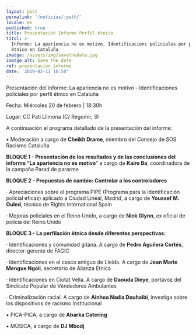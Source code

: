 ```yaml
---
layout: post
permalink: '/noticias/:path/'
locale: es
published: true
title: Presentación Informe Perfil étnico
titol: >-
  Informe: La apariencia no es motivo. Identificacions policiales por perfil
  étnico en Cataluña
imatge: /assets/img/savethedate.jpg
imatge_alt: Save the date
ref: presentación_informe
date: '2019-02-11 16:50'
---
```

Presentación del informe: La apariencia no es motivo - Identificaciones policiales por perfil étnico en Cataluña

Fecha: Miércoles 20 de febrero | 18:30h

Lugar: CC Pati Llimona (C/ Regomir, 3)



A continuación el programa detallado de la presentación del informe:



▪️ Moderación a cargo de **Cheikh Drame**, miembro del Consejo de SOS Racismo Cataluña



**BLOQUE 1 - Presentación de los resultados y de las conclusiones del informe “La apariencia no es motivo**” a cargo de **Kaire Ba**, coordinadora de la campaña Parad de pararme



**BLOQUE 2 - Propuestas de cambio: Controlar a los controladores**

· Apreciaciones sobre el programa PIPE (Programa para la identificación policial eficaz) aplicado a Ciudad Lineal, Madrid, a cargo de **Youssef M. Ouled**, técnico de Rights International Spain

· Mejoras policiales en el Reino Unido, a cargo de **Nick Glynn**, ex oficial de policia del Reino Unido



**BLOQUE 3 - La perfilación ètnica desde diferentes perspectivas:**

· Identificaciones y comunidad gitana. A cargo de **Pedro Aguilera Cortés**, director-gerente de FAGIC

· Identificaciones en el casco antiguo de Lleida. A cargo de **Jean Marie Mengue Ngoli**, secretario de Alianza Étnica

· Identificaciones en Ciutat Vella. A cargo de **Daouda Dieye**, portavoz del Sindicato Popular de Vendedores Ambulantes

· Criminalización racial. A cargo de **Ainhoa Nadia Douhaibi**, investiga sobre los dispositivos de racismo institucional



▪️ PICA-PICA, a cargo de **Abarka Catering**

▪️ MÚSICA, a cargo de **DJ Mbodj**
